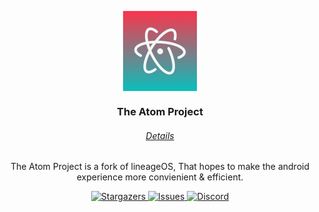 <p align="center">
  <img align="center" width="128" height="128" src="https://github.com/The-Atom-Project/.github/blob/main/profile/assets/image.png?raw=true">
</p>

<h3 align="center">The Atom Project</h3>

<h6 align="center">
  <a href="https://github.com/The-Atom-Project/The-Atom-Project">
	Details
  </a>
</h6>

<p align="center">The Atom Project is a fork of lineageOS, That hopes to make the android experience more convienient & efficient.</p>

<p align="center">
  <a href="https://github.com/The-Atom-Project/The-Atom-Project/stargazers">
	<img
  	alt="Stargazers"
  	src="https://img.shields.io/github/stars/The-Atom-Project/The-Atom-Project?style=for-the-badge&logo=starship&color=0d0f18&logoColor=b6beca&labelColor=fa354c"
	>
  </a>
  <a href="https://github.com/The-Atom-Project/The-Atom-Project/issues">
	<img
  	alt="Issues"
  	src="https://img.shields.io/github/issues/The-Atom-Project/The-Atom-Project?style=for-the-badge&logo=gitbook&color=0d0f18&logoColor=b6beca&labelColor=0bbebb"
	>
  </a>
  <a href="https://discord.gg/qYvtuwfK5M">
	<img
  	alt="Discord"
  	src="https://img.shields.io/discord/1119799895558201435?style=for-the-badge&logo=discord&color=74bee9&logoColor=b6beca&labelColor=1a1e24"
	>
  </a>
</p>

